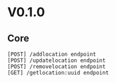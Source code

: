 # V0.1.0

## Core
```
[POST] /addlocation endpoint
[POST] /updatelocation endpoint
[POST] /removelocation endpoint
[GET] /getlocation:uuid endpoint
```